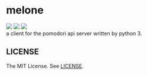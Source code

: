 melone
==========
[![][mit-badge]][mit] [![][python-badge]][python] [![][issue-badge]][issue]  
a client for the pomodori api server written by python 3.

LICENSE
----------
The MIT License. See [LICENSE](LICENSE).

[mit]: http://opensource.org/licenses/MIT
[mit-badge]:https://img.shields.io/badge/license-MIT-444444.svg?style=flat-square
[python]: https://www.python.org/
[python-badge]: https://img.shields.io/badge/Python-3-bbbbbb.svg?style=flat-square
[issue]: https://github.com/prezzemolo/melone/issues
[issue-badge]: https://img.shields.io/github/issues/prezzemolo/melone.svg?style=flat-square
